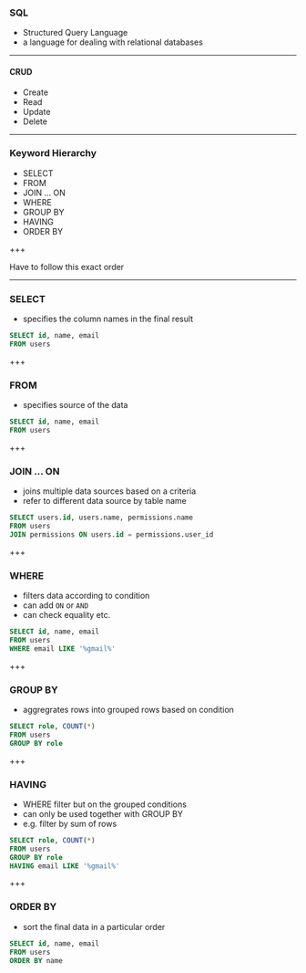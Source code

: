 ### SQL

- Structured Query Language
- a language for dealing with relational databases

---

#### CRUD

- Create
- Read
- Update
- Delete

---

### Keyword Hierarchy

- SELECT
- FROM
- JOIN  ... ON
- WHERE
- GROUP BY
- HAVING
- ORDER BY

+++

Have to follow this exact order

---

### SELECT

- specifies the column names in the final result

```sql
SELECT id, name, email
FROM users
```

+++

### FROM

- specifies source of the data

```sql
SELECT id, name, email
FROM users
```

+++

### JOIN ... ON

- joins multiple data sources based on a criteria
- refer to different data source by table name

```sql
SELECT users.id, users.name, permissions.name
FROM users
JOIN permissions ON users.id = permissions.user_id
```

+++

### WHERE

- filters data according to condition
- can add `ON` or `AND`
- can check equality etc.

```sql
SELECT id, name, email
FROM users
WHERE email LIKE '%gmail%'
```

+++

### GROUP BY

- aggregrates rows into grouped rows based on condition

```sql
SELECT role, COUNT(*) 
FROM users
GROUP BY role
```

+++

### HAVING

- WHERE filter but on the grouped conditions
- can only be used together with GROUP BY
- e.g. filter by sum of rows

```sql
SELECT role, COUNT(*) 
FROM users
GROUP BY role
HAVING email LIKE '%gmail%'
```

+++

### ORDER BY

- sort the final data in a particular order

```sql
SELECT id, name, email
FROM users
ORDER BY name
```

